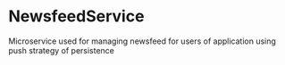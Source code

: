 # NewsfeedService
Microservice used for managing newsfeed for users of application using push strategy of persistence
